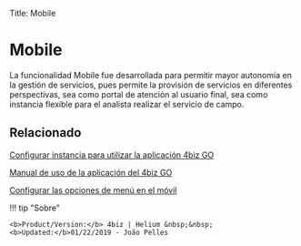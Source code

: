 Title: Mobile

# Mobile

La funcionalidad Mobile fue desarrollada para permitir mayor autonomía en la gestión de servicios, pues permite la provisión de servicios en diferentes perspectivas, sea como portal de atención al usuario final, sea como instancia flexible para el analista realizar el servicio de campo.


Relacionado
-----------

[Configurar instancia para utilizar la aplicación 4biz GO][1]

[Manual de uso de la aplicación del 4biz GO][2]

[Configurar las opciones de menú en el móvil][3]


[1]:/es-es/4biz-helium/additional-features/mobile-and-field-service/configuration/configure-field-service-application.html
[2]:/es-es/4biz-helium/additional-features/mobile-and-field-service/apps/citsmart-field-service-manual.html
[3]:/es-es/4biz-helium/additional-features/mobile-and-field-service/configuration/configure-mobile-options.html


!!! tip "Sobre"

    <b>Product/Version:</b> 4biz | Helium &nbsp;&nbsp;
    <b>Updated:</b>01/22/2019 - João Pelles  
